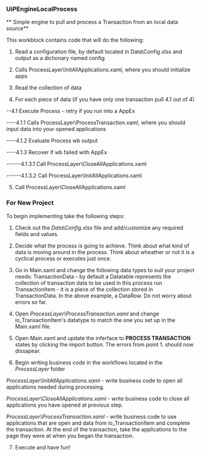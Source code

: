 ### UiPEngineLocalProcess ###
** Simple engine to pull and process a Transaction from an local data source**

This workblock contains code that will do the following:
1. Read a configuration file, by default located in Data\Config.xlsx and output as a dictionary named config

2. Calls ProcessLayer\InitAllApplications.xaml, where you should initialize apps

3. Read the collection of data

4. For each piece of data (if you have only one transaction pull 4.1 out of 4)

--4.1 Execute Process - retry if you run into a AppEx

----4.1.1 Calls ProcessLayer\ProcessTransaction.xaml, where you should input data into your opened applications

----4.1.2 Evaluate Process wb output

----4.1.3 Recover if wb failed with AppEx

------4.1.3.1 Call ProcessLayer\CloseAllApplications.xaml

------4.1.3.2 Call ProcessLayer\InitAllApplications.xaml

5. Call ProcessLayer\CloseAllApplications.xaml

### For New Project ###
To begin implementing take the following steps:

1. Check out the *Data\Config.xlsx* file and add/customize any required fields and values. 

2. Decide what the process is going to achieve. Think about what kind of data is moving around in the process. Think about wheather or not it is a cyclical process or executes just once. 

3. Go in Main.xaml and change the following data types to suit your project needs:
TransactionData - by default a Datatable represents the collection of transaction data to be used in this process run
TransactionItem - it is a piece of the collection stored in TransactionData. In the above example, a DataRow.
Do not worry about errors so far.

4. Open *ProcessLayer\ProcessTransaction.xaml* and change io_TransactionItem's datatype to match the one you set up in the Main.xaml file.

5. Open Main.xaml and update the inferface to **PROCESS TRANSACTION** states by clicking the import button. The errors from point 1. should now dissapear.

6. Begin writing business code in the workflows located in the *ProcessLayer* folder

*ProcessLayer\InitAllApplications.xaml* - write business code to open all applications needed during processing.

*ProcessLayer\CloseAllApplications.xaml* - write business code to close all applications you have opened at previous step.

*ProcessLayer\ProcessTransaction.xaml* - write business code to use applications that are open and data from io_TransactionItem and complete the transaction. At the end of the transaction, take the applications to the page they were at when you began the transaction. 

7. Execute and have fun! 

